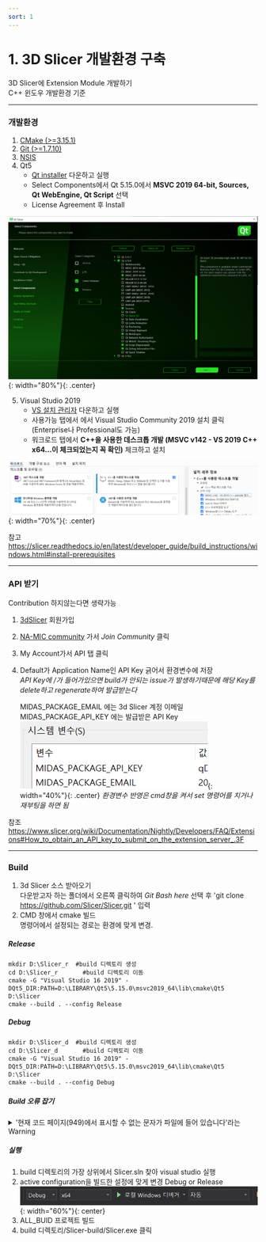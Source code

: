 ```yaml
---
sort: 1
---  
```

# 1. 3D Slicer 개발환경 구축

3D Slicer에 Extension Module 개발하기  
C++ 윈도우 개발환경 기준   

---
### 개발환경 

 1. [CMake (>=3.15.1)](https://cmake.org/download/)  
 2. [Git (>=1.7.10)](https://git-scm.com/download/win)  
 3. [NSIS](https://nsis.sourceforge.io/Download)  
 4. Qt5
    - [Qt installer](https://www.qt.io/download-qt-installer) 다운하고 실행  
    - Select Components에서 Qt 5.15.0에서 __MSVC 2019 64-bit, Sources, Qt WebEngine, Qt Script__ 선택  
    - License Agreement 후 Install  
	
![Qt5_15](/assets/images/tab_develope/3DSlicer/file1/Qt5_15.PNG){: width="80%"}{: .center}
	
 5. Visual Studio 2019
    - [VS 설치 관리자](https://visualstudio.microsoft.com/ko/downloads/) 다운하고 실행
    - 사용가능 탭에서 에서 Visual Studio Community 2019 설치 클릭 (Enterprise나 Professional도 가능)  
    - 워크로드 탭에서 __C++을 사용한 데스크톱 개발 (MSVC v142 - VS 2019 C++ x64...이 체크되었는지 꼭 확인)__ 체크하고 설치  

![vs2019](/assets/images/tab_develope/3DSlicer/file1/vs2019.PNG){: width="70%"}{: .center}  
    
참고 https://slicer.readthedocs.io/en/latest/developer_guide/build_instructions/windows.html#install-prerequisites      

---
### API 받기  
Contribution 하지않는다면 생략가능    
  
1. [3dSlicer](http://slicer.kitware.com) 회원가입  
2. [NA-MIC community](https://slicer.kitware.com/midas3/community/23) 가서 _Join Community_ 클릭
3. My Account가서 API 탭 클릭
4. Default가 Application Name인 API Key 긁어서 환경변수에 저장  
   _API Key에 /가 들어가있으면 build가 안되는 issue가 발생하기때문에 해당 Key를 delete하고 regenerate하여 발급받는다_
   
   MIDAS_PACKAGE_EMAIL 에는 3d Slicer 계정 이메일  
   MIDAS_PACKAGE_API_KEY 에는 발급받은 API Key  
![vs2019](/assets/images/tab_develope/3DSlicer/file1/sysPATH.PNG){: width="40%"}{: .center} 
  _환경변수 반영은 cmd창을 켜서 set 명령어를 치거나 재부팅을 하면 됨_

참조 https://www.slicer.org/wiki/Documentation/Nightly/Developers/FAQ/Extensions#How_to_obtain_an_API_key_to_submit_on_the_extension_server_.3F  

---
### Build  

1. 3d Slicer 소스 받아오기  
  다운받고자 하는 폴더에서 오른쪽 클릭하여 _Git Bash here_ 선택 후
  \'git clone https://github.com/Slicer/Slicer.git \' 입력  
2. CMD 창에서 cmake 빌드  
   명령어에서 설정되는 경로는 환경에 맞게 변경.  
   
##### Release
```
mkdir D:\Slicer_r  #build 디렉토리 생성
cd D:\Slicer_r       #build 디렉토리 이동
cmake -G "Visual Studio 16 2019" -DQt5_DIR:PATH=D:\LIBRARY\Qt5\5.15.0\msvc2019_64\lib\cmake\Qt5 D:\Slicer
cmake --build . --config Release
``` 
##### Debug 
```
mkdir D:\Slicer_d  #build 디렉토리 생성
cd D:\Slicer_d       #build 디렉토리 이동
cmake -G "Visual Studio 16 2019" -DQt5_DIR:PATH=D:\LIBRARY\Qt5\5.15.0\msvc2019_64\lib\cmake\Qt5 D:\Slicer
cmake --build . --config Debug  
```   

##### Build 오류 잡기
<details>
<summary>'현재 코드 페이지(949)에서 표시할 수 없는 문자가 파일에 들어 있습니다'라는 Warning</summary>
<div markdown="1">

- LibArchive 빌드시 '현재 코드 페이지(949)에서 표시할 수 없는 문자가 파일에 들어 있습니다'라는 Warning와 함께 빌드 실패  
```
1>Performing build step for 'LibArchive'
1>.NET Framework용 Microsoft (R) Build Engine 버전 16.9.0+5e4b48a27
1>Copyright (C) Microsoft Corporation. All rights reserved.
1>
1>  archive_read_support_format_rar5.c
1>D:\slicer_project\R\LibArchive\libarchive\archive_read_support_format_rar5.c(1,1): error C2220: 다음 경고는 오류로 처리됩니다. [D:\slicer_project\R\LibArchive-build\libarchive\archive.vcxproj]
1>D:\slicer_project\R\LibArchive\libarchive\archive_read_support_format_rar5.c(1,1): warning C4819: 현재 코드 페이지(949)에서 표시할 수 없는 문자가 파일에 들어 있습니다. 데이터가 손실되지 않게 하려면 해당 파일을 유니코드 형식으로 저장하십시오. [D:\slicer_project\R\LibArchive-build\libarchive\archive.vcxproj]
1>  archive_read_support_format_rar5.c
1>D:\slicer_project\R\LibArchive\libarchive\archive_read_support_format_rar5.c(1,1): error C2220: 다음 경고는 오류로 처리됩니다. [D:\slicer_project\R\LibArchive-build\libarchive\archive_static.vcxproj]
1>D:\slicer_project\R\LibArchive\libarchive\archive_read_support_format_rar5.c(1,1): warning C4819: 현재 코드 페이지(949)에서 표시할 수 없는 문자가 파일에 들어 있습니다. 데이터가 손실되지 않게 하려면 해당 파일을 유니코드 형식으로 저장하십시오. [D:\slicer_project\R\LibArchive-build\libarchive\archive_static.vcxproj]
1>C:\Program Files (x86)\Microsoft Visual Studio\2019\Community\MSBuild\Microsoft\VC\v160\Microsoft.CppCommon.targets(240,5): error MSB8066: 'D:\slicer_project\R\CMakeFiles\d3e05790d5571be296b79644510db7e9\LibArchive-update.rule;D:\slicer_project\R\CMakeFiles\d3e05790d5571be296b79644510db7e9\LibArchive-patch.rule;D:\slicer_project\R\CMakeFiles\d3e05790d5571be296b79644510db7e9\LibArchive-configure.rule;D:\slicer_project\R\CMakeFiles\d3e05790d5571be296b79644510db7e9\LibArchive-build.rule;D:\slicer_project\R\CMakeFiles\d3e05790d5571be296b79644510db7e9\LibArchive-install.rule;D:\slicer_project\R\CMakeFiles\0f2b6fa69dbe7f10a9e4fca2cb61ccc8\LibArchive-complete.rule;D:\slicer_project\R\CMakeFiles\0eb6138ddcf6b35e00202fe39c2a0f3a\LibArchive.rule'에 대한 사용자 지정 빌드가 종료되었습니다(코드 1).
1>"LibArchive.vcxproj" 프로젝트를 빌드했습니다. - 실패
```   
__해결법__
build 디렉토리\LibArchive\libarchive\archive_read_support_format_rar5.c 에서 주석의 이모티콘 때문에 생긴 에러로, 한글판 Visual Studio를 사용하면 종종 주석에서 한글이나 이모티콘을 인코딩하지 못한다. 사실 인코딩 방식이 환경에 따라 달라질 수 있기 때문에 모든 소스파일엔 주석일지라도 영어만 쓰는게 좋다.  

단순하게 74번째 코드를 삭제하는 방법으로 해결할 수 있다.     

동일한 에러가 계속난다면, 해당파일을   
Visual Studio로 열고, 해당 파일을 다른 이름으로 파일 저장하기 > 저장 드롭다운 > 고급저장 옵션 > 인코딩을 유니코드 -코드 페이지 1200로 변경하여 저장하면된다.   








</div>
</details>







##### 실행  
1. build 디렉토리의 가장 상위에서 Slicer.sln 찾아 visual studio 실행
2. active configuration을 빌드한 설정에 맞게 변경 Debug or Release
![active_build](/assets/images/tab_develope/3DSlicer/file1/active_build.PNG){: width="60%"}{: center}  
3. ALL_BUID 프로젝트 빌드
4. build 디렉토리/Slicer-build/Slicer.exe 클릭  
